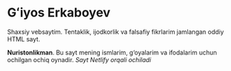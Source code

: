 # Gʻiyos Erkaboyev

Shaxsiy vebsaytim. Tentaklik, ijodkorlik va falsafiy fikrlarim jamlangan oddiy HTML sayt.

**Nuristonlikman**. Bu sayt mening ismlarim, g‘oyalarim va ifodalarim uchun ochilgan ochiq oynadir.
_Sayt Netlify orqali ochiladi_
